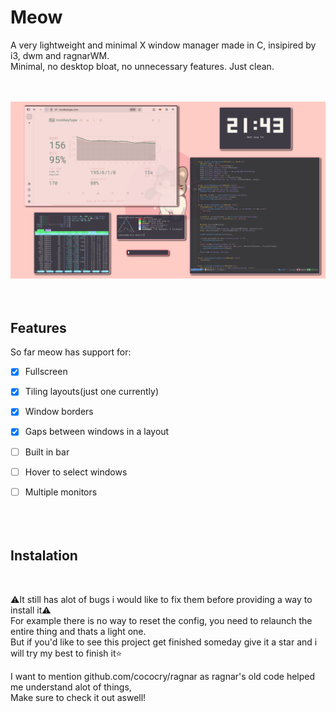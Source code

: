 # Meow
A very lightweight and minimal X window manager made in C, insipired by i3, dwm and ragnarWM.<br>
Minimal, no desktop bloat, no unnecessary features. Just clean.<br><br><br>

![preview](2025-08-06-214317_1920x1080_scrot.png)
<br><br><br>
## Features<br>
So far meow has support for:<br>
- [x] Fullscreen<br>
- [x] Tiling layouts(just one currently)<br>
- [x] Window borders<br>
- [x] Gaps between windows in a layout<br>
- [ ] Built in bar<br>
- [ ] Hover to select windows<br>
- [ ] Multiple monitors<br><br><br><br>
  
  

## Instalation
<br>

⚠️It still has alot of bugs i would like to fix them before providing a way to install it⚠️<br>
For example there is no way to reset the config, you need to relaunch the entire thing and thats a light one.<br>
But if you'd like to see this project get finished someday give it a star and i will try my best to finish it⭐

I want to mention github.com/cococry/ragnar as ragnar's old code helped me understand alot of things,<br>
Make sure to check it out aswell!<br><br>

